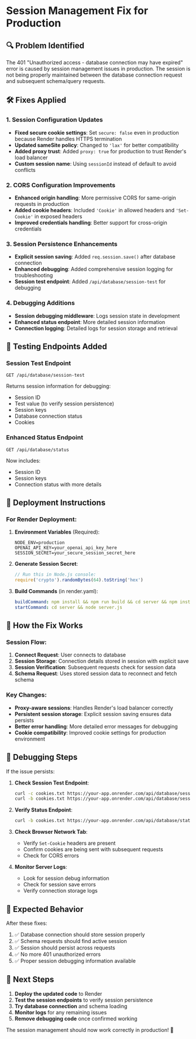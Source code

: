 # Session Management Fix for Production

## 🔍 Problem Identified

The 401 "Unauthorized access - database connection may have expired" error is caused by session management issues in production. The session is not being properly maintained between the database connection request and subsequent schema/query requests.

## 🛠️ Fixes Applied

### 1. **Session Configuration Updates**
- **Fixed secure cookie settings**: Set `secure: false` even in production because Render handles HTTPS termination
- **Updated sameSite policy**: Changed to `'lax'` for better compatibility
- **Added proxy trust**: Added `proxy: true` for production to trust Render's load balancer
- **Custom session name**: Using `sessionId` instead of default to avoid conflicts

### 2. **CORS Configuration Improvements**
- **Enhanced origin handling**: More permissive CORS for same-origin requests in production
- **Added cookie headers**: Included `'Cookie'` in allowed headers and `'Set-Cookie'` in exposed headers
- **Improved credentials handling**: Better support for cross-origin credentials

### 3. **Session Persistence Enhancements**
- **Explicit session saving**: Added `req.session.save()` after database connection
- **Enhanced debugging**: Added comprehensive session logging for troubleshooting
- **Session test endpoint**: Added `/api/database/session-test` for debugging

### 4. **Debugging Additions**
- **Session debugging middleware**: Logs session state in development
- **Enhanced status endpoint**: More detailed session information
- **Connection logging**: Detailed logs for session storage and retrieval

## 🧪 Testing Endpoints Added

### Session Test Endpoint
```
GET /api/database/session-test
```
Returns session information for debugging:
- Session ID
- Test value (to verify session persistence)
- Session keys
- Database connection status
- Cookies

### Enhanced Status Endpoint
```
GET /api/database/status
```
Now includes:
- Session ID
- Session keys
- Connection status with more details

## 🚀 Deployment Instructions

### For Render Deployment:

1. **Environment Variables** (Required):
   ```
   NODE_ENV=production
   OPENAI_API_KEY=your_openai_api_key_here
   SESSION_SECRET=your_secure_session_secret_here
   ```

2. **Generate Session Secret**:
   ```javascript
   // Run this in Node.js console:
   require('crypto').randomBytes(64).toString('hex')
   ```

3. **Build Commands** (in render.yaml):
   ```yaml
   buildCommand: npm install && npm run build && cd server && npm install
   startCommand: cd server && node server.js
   ```

## 🔧 How the Fix Works

### Session Flow:
1. **Connect Request**: User connects to database
2. **Session Storage**: Connection details stored in session with explicit save
3. **Session Verification**: Subsequent requests check for session data
4. **Schema Request**: Uses stored session data to reconnect and fetch schema

### Key Changes:
- **Proxy-aware sessions**: Handles Render's load balancer correctly
- **Persistent session storage**: Explicit session saving ensures data persists
- **Better error handling**: More detailed error messages for debugging
- **Cookie compatibility**: Improved cookie settings for production environment

## 🐛 Debugging Steps

If the issue persists:

1. **Check Session Test Endpoint**:
   ```bash
   curl -c cookies.txt https://your-app.onrender.com/api/database/session-test
   curl -b cookies.txt https://your-app.onrender.com/api/database/session-test
   ```

2. **Verify Status Endpoint**:
   ```bash
   curl -b cookies.txt https://your-app.onrender.com/api/database/status
   ```

3. **Check Browser Network Tab**:
   - Verify `Set-Cookie` headers are present
   - Confirm cookies are being sent with subsequent requests
   - Check for CORS errors

4. **Monitor Server Logs**:
   - Look for session debug information
   - Check for session save errors
   - Verify connection storage logs

## 📝 Expected Behavior

After these fixes:
1. ✅ Database connection should store session properly
2. ✅ Schema requests should find active session
3. ✅ Session should persist across requests
4. ✅ No more 401 unauthorized errors
5. ✅ Proper session debugging information available

## 🔄 Next Steps

1. **Deploy the updated code** to Render
2. **Test the session endpoints** to verify session persistence
3. **Try database connection** and schema loading
4. **Monitor logs** for any remaining issues
5. **Remove debugging code** once confirmed working

The session management should now work correctly in production! 🎉
